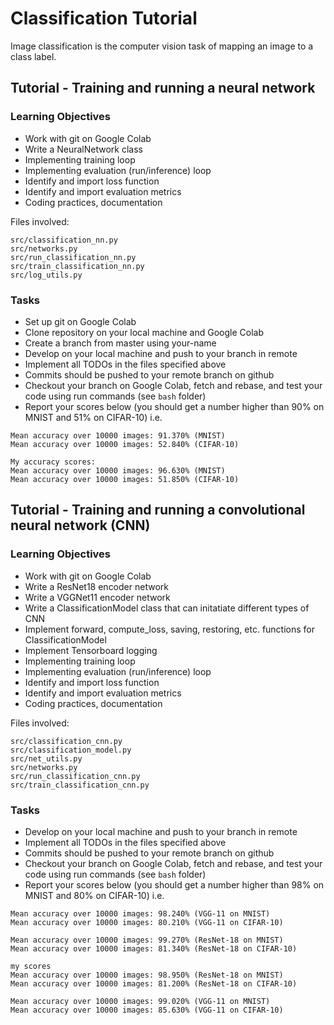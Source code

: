 # Classification Tutorial
Image classification is the computer vision task of mapping an image to a class label.

## Tutorial - Training and running a neural network
### Learning Objectives
- Work with git on Google Colab
- Write a NeuralNetwork class
- Implementing training loop
- Implementing evaluation (run/inference) loop
- Identify and import loss function
- Identify and import evaluation metrics
- Coding practices, documentation

Files involved:
```
src/classification_nn.py
src/networks.py
src/run_classification_nn.py
src/train_classification_nn.py
src/log_utils.py
```

### Tasks
- Set up git on Google Colab
- Clone repository on your local machine and Google Colab
- Create a branch from master using your-name
- Develop on your local machine and push to your branch in remote
- Implement all TODOs in the files specified above
- Commits should be pushed to your remote branch on github
- Checkout your branch on Google Colab, fetch and rebase, and test your code using run commands (see `bash` folder)
- Report your scores below (you should get a number higher than 90% on MNIST and 51% on CIFAR-10) i.e.
```
Mean accuracy over 10000 images: 91.370% (MNIST)
Mean accuracy over 10000 images: 52.840% (CIFAR-10)
```

```
My accuracy scores:
Mean accuracy over 10000 images: 96.630% (MNIST)
Mean accuracy over 10000 images: 51.850% (CIFAR-10)
```

## Tutorial - Training and running a convolutional neural network (CNN)
### Learning Objectives
- Work with git on Google Colab
- Write a ResNet18 encoder network
- Write a VGGNet11 encoder network
- Write a ClassificationModel class that can initatiate different types of CNN
- Implement forward, compute_loss, saving, restoring, etc. functions for ClassificationModel
- Implement Tensorboard logging
- Implementing training loop
- Implementing evaluation (run/inference) loop
- Identify and import loss function
- Identify and import evaluation metrics
- Coding practices, documentation

Files involved:
```
src/classification_cnn.py
src/classification_model.py
src/net_utils.py
src/networks.py
src/run_classification_cnn.py
src/train_classification_cnn.py
```

### Tasks
- Develop on your local machine and push to your branch in remote
- Implement all TODOs in the files specified above
- Commits should be pushed to your remote branch on github
- Checkout your branch on Google Colab, fetch and rebase, and test your code using run commands (see `bash` folder)
- Report your scores below (you should get a number higher than 98% on MNIST and 80% on CIFAR-10) i.e.
```
Mean accuracy over 10000 images: 98.240% (VGG-11 on MNIST)
Mean accuracy over 10000 images: 80.210% (VGG-11 on CIFAR-10)

Mean accuracy over 10000 images: 99.270% (ResNet-18 on MNIST)
Mean accuracy over 10000 images: 81.340% (ResNet-18 on CIFAR-10)
```

```
my scores
Mean accuracy over 10000 images: 98.950% (ResNet-18 on MNIST)
Mean accuracy over 10000 images: 81.200% (ResNet-18 on CIFAR-10)

Mean accuracy over 10000 images: 99.020% (VGG-11 on MNIST)
Mean accuracy over 10000 images: 85.630% (VGG-11 on CIFAR-10)
```
